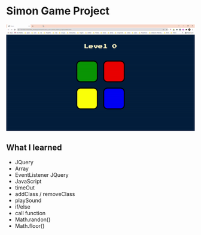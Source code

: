 
# Simon Game Project
![Begin Banner](simon_game_project.gif)

## What I learned
* JQuery
* Array
* EventListener JQuery
* JavaScript
* timeOut
* addClass / removeClass
* playSound
* if/else
* call function
* Math.randon()
* Math.floor()
